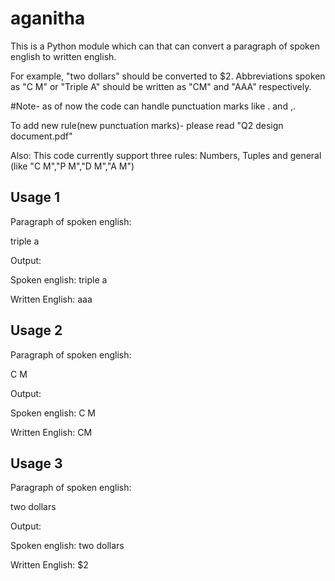 # aganitha

This is a Python module which can that can convert a paragraph of spoken english to written english.

For example, "two dollars" should be converted to $2. Abbreviations spoken as "C M" or "Triple A" should be written as "CM" and "AAA" respectively.

#Note- as of now the code can handle punctuation marks like . and ,.

To add new rule(new punctuation marks)- please read "Q2 design document.pdf"

Also:
This code currently support three rules: Numbers, Tuples and general (like "C M","P M","D M","A M")

## Usage 1

Paragraph of spoken english:

triple a

Output:

Spoken english: triple a

Written English:  aaa

## Usage 2

Paragraph of spoken english:

C M

Output:

Spoken english: C M

Written English:  CM

## Usage 3

Paragraph of spoken english:

two dollars

Output:

Spoken english: two dollars

Written English:  $2
